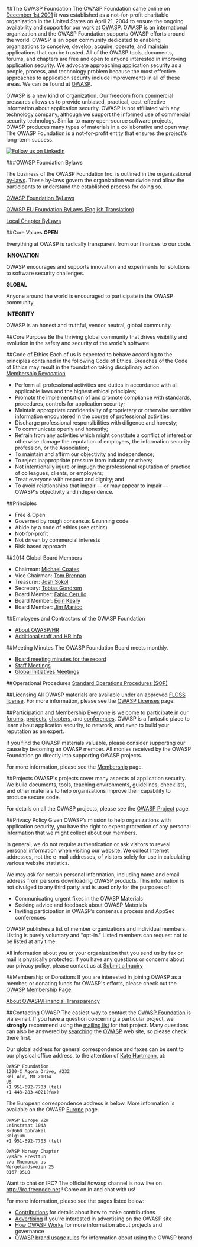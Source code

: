 ##The OWASP Foundation
The OWASP Foundation came online on [December 1st 2001](http://wayback.archive.org/web/*/http://www.owasp.org) it was established as a not-for-profit charitable organization in the United States on April 21, 2004 to ensure the ongoing availability and support for our work at [OWASP](www.owasp.org). OWASP is an international organization and the OWASP Foundation supports OWASP efforts around the world. OWASP is an open community dedicated to enabling organizations to conceive, develop, acquire, operate, and maintain applications that can be trusted. All of the OWASP tools, documents, forums, and chapters are free and open to anyone interested in improving application security. We advocate approaching application security as a people, process, and technology problem because the most effective approaches to application security include improvements in all of these areas. We can be found at [OWASP](www.owasp.org).

OWASP is a new kind of organization. Our freedom from commercial pressures allows us to provide unbiased, practical, cost-effective information about application security. OWASP is not affiliated with any technology company, although we support the informed use of commercial security technology. Similar to many open-source software projects, OWASP produces many types of materials in a collaborative and open way. The OWASP Foundation is a not-for-profit entity that ensures the project's long-term success.

[![Follow us on LinkedIn](https://www.owasp.org/images/9/98/Btn_cofollow_badge.png "Follow us on LinkedIn")](http://www.linkedin.com/companies/owasp)

###OWASP Foundation Bylaws

The business of the OWASP Foundation Inc. is outlined in the organizational [by-laws](http://en.wikipedia.org/wiki/By-law). These by-laws govern the organization worldwide and allow the participants to understand the established process for doing so. 

[OWASP Foundation ByLaws](https://www.owasp.org/index.php/OWASP_Foundation_ByLaws)

[OWASP EU Foundation ByLaws (English Translation)](https://www.owasp.org/images/9/90/126741_OWASP_vzw_modelstatuten_v0.9_EN_REV.pdf)

[Local Chapter ByLaws](https://www.owasp.org/index.php/Local_Chapter_ByLaws)


##Core Values
**OPEN**

Everything at OWASP is radically transparent from our finances to our code.

**INNOVATION**

OWASP encourages and supports innovation and experiments for solutions to software security challenges.

**GLOBAL**

Anyone around the world is encouraged to participate in the OWASP community.

**INTEGRITY**

OWASP is an honest and truthful, vendor neutral, global community.

##Core Purpose
Be the thriving global community that drives visibility and evolution in the safety and security of the world’s software. 

##Code of Ethics
Each of us is expected to behave according to the principles contained in the following Code of Ethics. Breaches of the Code of Ethics may result in the foundation taking disciplinary action.
[Membership Revocation](https://www.owasp.org/index.php/Membership_Revocation)

* Perform all professional activities and duties in accordance with all applicable laws and the highest ethical principles;
* Promote the implementation of and promote compliance with standards, procedures, controls for application security;
* Maintain appropriate confidentiality of proprietary or otherwise sensitive information encountered in the course of professional activities;
* Discharge professional responsibilities with diligence and honesty;
* To communicate openly and honestly;
* Refrain from any activities which might constitute a conflict of interest or otherwise damage the reputation of employers, the information security profession, or the Association;
* To maintain and affirm our objectivity and independence;
* To reject inappropriate pressure from industry or others;
* Not intentionally injure or impugn the professional reputation of practice of colleagues, clients, or employers;
* Treat everyone with respect and dignity; and
* To avoid relationships that impair — or may appear to impair — OWASP's objectivity and independence.

##Principles

* Free & Open
* Governed by rough consensus & running code
* Abide by a code of ethics (see ethics)
* Not-for-profit
* Not driven by commercial interests
* Risk based approach

##2014 Global Board Members

* Chairman: [Michael Coates](https://www.owasp.org/index.php/User:MichaelCoates)
* Vice Chairman: [Tom Brennan](https://www.owasp.org/index.php/User:Brennan)
* Treasurer: [Josh Sokol](https://www.owasp.org/index.php/User:Jsokol)
* Secretary: [Tobias Gondrom](https://www.owasp.org/index.php/User:tgondrom)
* Board Member: [Fabio Cerullo](https://www.owasp.org/index.php/User:fcerullo)
* Board Member: [Eoin Keary](https://www.owasp.org/index.php/User:EoinKeary)
* Board Member: [Jim Manico](https://www.owasp.org/index.php/User:Jmanico)

##Employees and Contractors of the OWASP Foundation

* [About OWASP/HR](https://www.owasp.org/index.php/About_OWASP/HR)
* [Additional staff and HR info](https://www.owasp.org/index.php/About_OWASP/HR)

##Meeting Minutes
The OWASP Foundation Board meets monthly.
* [Board meeting minutes for the record](https://www.owasp.org/index.php/OWASP_Board_Meetings)
* [Staff Meetings](https://docs.google.com/folder/d/0B5Z9zE0hx0LNOWFIRG9reTUwOXM/edit)
* [Global Initiatives Meetings](https://docs.google.com/folder/d/0B5Z9zE0hx0LNZ0pqZC1QWWRTM28/edit)

##Operational Procedures
[Standard Operations Procedures (SOP)](https://www.owasp.org/index.php/About_OWASP/Operational-Procedures)

##Licensing
All OWASP materials are available under an approved [FLOSS license](https://www.owasp.org/index.php/FLOSS_license). For more information, please see the [OWASP Licenses](https://www.owasp.org/index.php/OWASP_Licenses) page.

##Participation and Membership
Everyone is welcome to participate in our [forums](https://lists.owasp.org/mailman/listinfo), [projects](https://www.owasp.org/index.php/Projects), [chapters](https://www.owasp.org/index.php/Chapters), and [conferences](https://www.owasp.org/index.php/Conferences). OWASP is a fantastic place to learn about application security, to network, and even to build your reputation as an expert.

If you find the OWASP materials valuable, please consider supporting our cause by becoming an OWASP member. All monies received by the OWASP Foundation go directly into supporting OWASP projects.

For more information, please see the [Membership](https://www.owasp.org/index.php/Membership) page.

##Projects
OWASP's projects cover many aspects of application security. We build documents, tools, teaching environments, guidelines, checklists, and other materials to help organizations improve their capability to produce secure code.

For details on all the OWASP projects, please see the [OWASP Project](https://www.owasp.org/index.php/Projects) page.

##Privacy Policy
Given OWASP’s mission to help organizations with application security, you have the right to expect protection of any personal information that we might collect about our members.

In general, we do not require authentication or ask visitors to reveal personal information when visiting our website. We collect Internet addresses, not the e-mail addresses, of visitors solely for use in calculating various website statistics.

We may ask for certain personal information, including name and email address from persons downloading OWASP products. This information is not divulged to any third party and is used only for the purposes of:
* Communicating urgent fixes in the OWASP Materials
* Seeking advice and feedback about OWASP Materials
* Inviting participation in OWASP’s consensus process and AppSec conferences

OWASP publishes a list of member organizations and individual members. Listing is purely voluntary and "opt-in." Listed members can request not to be listed at any time.

All information about you or your organization that you send us by fax or mail is physically protected. If you have any questions or concerns about our privacy policy, please contact us at [Submit a Inquiry](http://sl.owasp.org/contactus)


##Membership or Donations
If you are interested in joining OWASP as a member, or donating funds for OWASP's efforts, please check out the [OWASP Membership Page](https://www.owasp.org/index.php/Membership).

[About OWASP/Financial Transparency](https://www.owasp.org/index.php/About_OWASP/Financial_Transparency)

##Contacting OWASP
The easiest way to contact the [OWASP Foundation](https://www.owasp.org/index.php/OWASP_Foundation) is via e-mail. If you have a question concerning a particular project, we **strongly** recommend using the [mailing list](https://lists.owasp.org/mailman/listinfo) for that project. Many questions can also be answered by [searching](https://www.owasp.org/google/results.html) the [OWASP](https://www.owasp.org/index.php/Main_Page) web site, so please check there first.

Our global address for general correspondence and faxes can be sent to our physical office address, to the attention of [Kate Hartmann](https://www.owasp.org/index.php/User:Kate_Hartmann), at: 

	OWASP Foundation
	1200-C Agora Drive, #232
	Bel Air, MD 21014
	US
	+1 951-692-7703 (tel)
	+1 443-283-4021(fax)

The European correspondence address is below.
More information is available on the OWASP [Europe](https://www.owasp.org/index.php/Europe) page.

	OWASP Europe VZW
	Leinstraat 104A
	B-9660 Opbrakel
	Belgium
	+1 951-692-7703 (tel)

	OWASP Norway Chapter
	v/Kåre Presttun
	c/o Mnemonic as
	Wergelandsveien 25
	0167 OSLO

Want to chat on IRC?
The official #owasp channel is now live on http://irc.freenode.net ! Come on in and chat with us!

For more information, please see the pages listed below:
* [Contributions](https://www.owasp.org/index.php/Contributions) for details about how to make contributions
* [Advertising](https://www.owasp.org/index.php/Advertising) if you're interested in advertising on the OWASP site
* [How OWASP Works](https://www.owasp.org/index.php/How_OWASP_Works) for more information about projects and governance
* [OWASP brand usage rules](https://www.owasp.org/index.php/OWASP_brand_usage_rules) for information about using the OWASP brand
